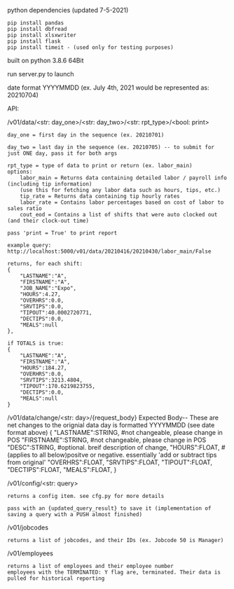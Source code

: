 python dependencies (updated 7-5-2021)

    pip install pandas
    pip install dbfread
    pip install xlsxwriter
    pip install flask
    pip install timeit - (used only for testing purposes)

built on python 3.8.6 64Bit

run server.py to launch

date format YYYYMMDD (ex. July 4th, 2021 would be represented as: 20210704)

API:

/v01/data/<str: day_one>/<str: day_two>/<str: rpt_type>/<bool: print>

    day_one = first day in the sequence (ex. 20210701)

    day_two = last day in the sequence (ex. 20210705) -- to submit for just ONE day, pass it for both args

    rpt_type = type of data to print or return (ex. labor_main) 
    options: 
        labor_main = Returns data containing detailed labor / payroll info (including tip information) 
        (use this for fetching any labor data such as hours, tips, etc.)
        tip_rate = Returns data containing tip hourly rates
        labor_rate = Contains labor percentages based on cost of labor to sales ratio
        cout_eod = Contains a list of shifts that were auto clocked out (and their clock-out time)

    pass 'print = True' to print report

    example query: http://localhost:5000/v01/data/20210416/20210430/labor_main/False

    returns, for each shift:
    {
        "LASTNAME":"A",
        "FIRSTNAME":"A",
        "JOB_NAME":"Expo",
        "HOURS":4.27,
        "OVERHRS":0.0,
        "SRVTIPS":0.0,
        "TIPOUT":40.0002720771,
        "DECTIPS":0.0,
        "MEALS":null
    },

    if TOTALS is true:
    {
        "LASTNAME":"A",
        "FIRSTNAME":"A",
        "HOURS":184.27,
        "OVERHRS":0.0,
        "SRVTIPS":3213.4804,
        "TIPOUT":170.6219823755,
        "DECTIPS":0.0,
        "MEALS":null
    }

/v01/data/change/<str: day>/{request_body}
    Expected Body-- These are net changes to the orignial data
    day is formatted YYYYMMDD (see date format above)
    {
        "LASTNAME":STRING, #not changeable, please change in POS
        "FIRSTNAME":STRING, #not changeable, please change in POS
        "DESC":STRING, #optional. breif description of change, 
        "HOURS":FLOAT, # (applies to all below)positve or negative. essentially 'add or subtract tips from original' 
        "OVERHRS":FLOAT,
        "SRVTIPS":FLOAT,
        "TIPOUT":FLOAT,
        "DECTIPS":FLOAT,
        "MEALS":FLOAT,
    }

/v01/config/<str: query>

    returns a config item. see cfg.py for more details

    pass with an {updated_query_result} to save it (implementation of saving a query with a PUSH almost finished)

/v01/jobcodes

    returns a list of jobcodes, and their IDs (ex. Jobcode 50 is Manager)

/v01/employees

    returns a list of employees and their employee number
    employees with the TERMINATED: Y flag are, terminated. Their data is pulled for historical reporting

